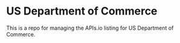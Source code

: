 # US Department of Commerce
This is a repo for managing the APIs.io listing for US Department of Commerce.